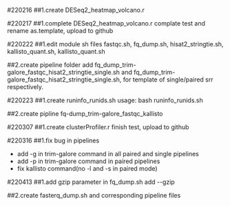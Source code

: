 #220216
##1.create DESeq2_heatmap_volcano.r

#220217
##1.complete DESeq2_heatmap_volcano.r
complate test and rename as.template, upload to github

#220222
##1.edit module sh files
fastqc.sh, fq_dump.sh, hisat2_stringtie.sh, kallisto_quant.sh, kallisto_quant.sh

##2.create pipeline folder
add fq_dump_trim-galore_fastqc_hisat2_stringtie_single.sh and fq_dump_trim-galore_fastqc_hisat2_stringtie_single.sh, for template of single/paired srr respectively.

#220223
##1.create runinfo_runids.sh
usage: bash runinfo_runids.sh <PRJNA number>

##2.create pipline fq-dump_trim-galore_fastqc_kallisto

#220307
##1.create clusterProfiler.r
finish test, upload to github

#220316
##1.fix bug in pipelines
- add -g in trim-galore command in all paired and single pipelines
- add -p in trim-galore command in paired pipelines
- fix kallisto command(no -l and -s in paired mode) 

#220413
##1.add gzip parameter in fq_dump.sh
add --gzip

##2.create fasterq_dump.sh and corresponding pipeline files

